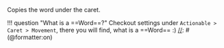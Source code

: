 Copies the word under the caret.

[//]: # (@formatter:off)
!!! question "What is a ==Word==?"
    Checkout settings under `Actionable > Caret > Movement`, there you will find, what is a ==Word== :)
[//]: # (@formatter:on)
